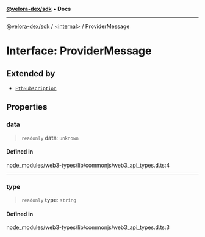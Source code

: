 [**@velora-dex/sdk**](../../README.md) • **Docs**

***

[@velora-dex/sdk](../../globals.md) / [\<internal\>](../README.md) / ProviderMessage

# Interface: ProviderMessage

## Extended by

- [`EthSubscription`](../namespaces/Users_alexeyshchur_Desktop_Repos_paraswap-sdk_node_modules_web3-types_lib_commonjs_index/interfaces/EthSubscription.md)

## Properties

### data

> `readonly` **data**: `unknown`

#### Defined in

node\_modules/web3-types/lib/commonjs/web3\_api\_types.d.ts:4

***

### type

> `readonly` **type**: `string`

#### Defined in

node\_modules/web3-types/lib/commonjs/web3\_api\_types.d.ts:3
